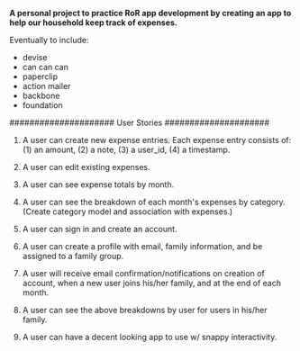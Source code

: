 **A personal project to practice RoR app development by creating an app to help our household keep track of expenses.**

Eventually to include:
* devise
* can can can
* paperclip
* action mailer
* backbone
* foundation

#####################
User Stories
#####################

1.  A user can create new expense entries.  Each expense entry consists of: (1) an amount, (2) a note, (3) a user_id, (4) a timestamp.


2.  A user can edit existing expenses.

3.  A user can see expense totals by month.

4.  A user can see the breakdown of each month's expenses by category. (Create category model and association with expenses.)

5.  A user can sign in and create an account.

6.  A user can create a profile with email, family information, and be assigned to a family group.

7.  A user will receive email confirmation/notifications on creation of account, when a new user joins his/her family, and at the end of each month.

8.  A user can see the above breakdowns by user for users in his/her family.

9.  A user can have a decent looking app to use w/ snappy interactivity.

